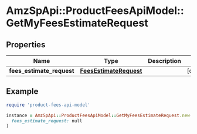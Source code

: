 # AmzSpApi::ProductFeesApiModel::GetMyFeesEstimateRequest

## Properties

| Name | Type | Description | Notes |
| ---- | ---- | ----------- | ----- |
| **fees_estimate_request** | [**FeesEstimateRequest**](FeesEstimateRequest.md) |  | [optional] |

## Example

```ruby
require 'product-fees-api-model'

instance = AmzSpApi::ProductFeesApiModel::GetMyFeesEstimateRequest.new(
  fees_estimate_request: null
)
```


